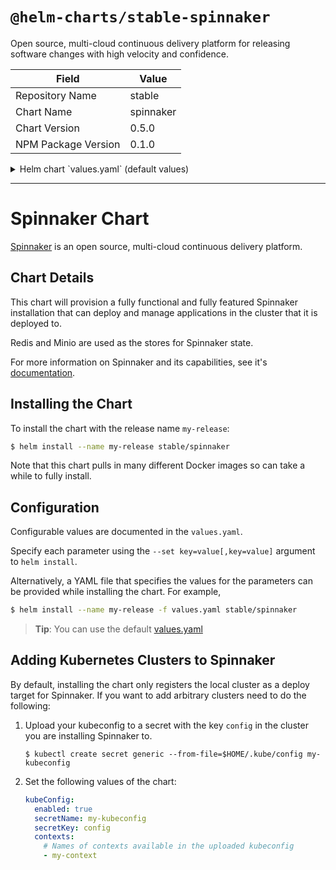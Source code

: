 # `@helm-charts/stable-spinnaker`

Open source, multi-cloud continuous delivery platform for releasing software changes with high velocity and confidence.

| Field               | Value     |
| ------------------- | --------- |
| Repository Name     | stable    |
| Chart Name          | spinnaker |
| Chart Version       | 0.5.0     |
| NPM Package Version | 0.1.0     |

<details>

<summary>Helm chart `values.yaml` (default values)</summary>

```yaml
# Define which registries and repositories you want available in your
# Spinnaker pipeline definitions
# For more info visit:
#   https://www.spinnaker.io/setup/providers/docker-registry/

# Configure your Docker registries here
accounts:
  - name: dockerhub
    address: https://index.docker.io
    repositories:
      - library/alpine
      - library/ubuntu
      - library/centos
      - library/nginx
# - name: gcr
#   address: https://gcr.io
#   username: _json_key
#   password: '<INSERT YOUR SERVICE ACCOUNT JSON HERE>'
#   email: 1234@5678.com

# Settings for notifications via email
# For more info visit:
#   https://www.spinnaker.io/setup/features/notifications/#email

kubeConfig:
  # Use this when you want to register arbitrary clusters with Spinnaker
  # Upload your ~/kube/.config to a secret
  enabled: false
  secretName: my-kubeconfig
  secretKey: config
  # List of contexts from the kubeconfig to make available to Spinnaker
  contexts: []

mail:
  enabled: false
  host: smtp.example.org
  username: admin
  password: admin
  fromAddress: spinnaker@example.org
  port: 25

slack:
  enabled: false
  token:
  botName: 'spinnakerbot'

# Images for each component
images:
  clouddriver: gcr.io/spinnaker-marketplace/clouddriver:2.0.0-20180221152902
  echo: gcr.io/spinnaker-marketplace/echo:0.8.0-20180221133510
  deck: gcr.io/spinnaker-marketplace/deck:2.1.0-20180221143146
  igor: gcr.io/spinnaker-marketplace/igor:0.9.0-20180221133510
  orca: gcr.io/spinnaker-marketplace/orca:0.10.0-20180221133510
  gate: gcr.io/spinnaker-marketplace/gate:0.10.0-20180221133510
  front50: gcr.io/spinnaker-marketplace/front50:0.9.0-20180221133510
  rosco: gcr.io/spinnaker-marketplace/rosco:0.5.0-20180221133510

# Change this if youd like to expose Spinnaker outside the cluster
deck:
  host: localhost
  port: 9000
  protocol: http
  ingress:
    enabled: false
    # annotations:
    # ingress.kubernetes.io/ssl-redirect: 'true'
    # kubernetes.io/ingress.class: nginx
    # kubernetes.io/tls-acme: "true"
    # tls:
    #  - secretName: -tls
    #    hosts:
    #      - domain.com

gate:
  allowedOriginsPattern: '^https?://(?:localhost|127.0.0.1|[^/]+\.example\.com)(?::[1-9]\d*)?/?$'

# Bucket to use when storing config data in S3 compatible storage
storageBucket: spinnaker

# Change service type for UI service
serviceType: ClusterIP

# Resources to provide to each of
# the Spinnaker components
resources:
  limits:
    cpu: 1000m
    memory: 1280Mi
  requests:
    cpu: 1000m
    memory: 1280Mi

# Node labels for pod assignment
# Ref: https://kubernetes.io/docs/user-guide/node-selection/
# nodeSelector to provide to each of the Spinnaker components
nodeSelector: {}

# Redis password to use for the in-cluster redis service
# Redis is not exposed publically
redis:
  redisPassword: password
  nodeSelector: {}

# Minio access/secret keys for the in-cluster S3 usage
# Minio is not exposed publically
minio:
  enabled: true
  imageTag: RELEASE.2016-11-26T02-23-47Z
  serviceType: ClusterIP
  accessKey: spinnakeradmin
  secretKey: spinnakeradmin
  nodeSelector: {}

gcs:
  enabled: false
  project: my-project-name
  jsonKey: '<INSERT CLOUD STORAGE JSON HERE>'

# Configuration for the Jenkins instance that is attached to the
# igor component of Spinnaker. For more info about the Jenkins integration
# with Spinnaker, visit:
#   https://www.spinnaker.io/setup/ci/jenkins/
jenkins:
  enabled: true
  Master:
    Cpu: '500m'
    Memory: '512Mi'
    ServiceType: ClusterIP
    CustomConfigMap: true
    NodeSelector: {}

  Agent:
    Cpu: '500m'
    Memory: '512Mi'
    NodeSelector: {}
```

</details>

---

# Spinnaker Chart

[Spinnaker](http://spinnaker.io/) is an open source, multi-cloud continuous delivery platform.

## Chart Details

This chart will provision a fully functional and fully featured Spinnaker installation
that can deploy and manage applications in the cluster that it is deployed to.

Redis and Minio are used as the stores for Spinnaker state.

For more information on Spinnaker and its capabilities, see it's [documentation](http://www.spinnaker.io/docs).

## Installing the Chart

To install the chart with the release name `my-release`:

```bash
$ helm install --name my-release stable/spinnaker
```

Note that this chart pulls in many different Docker images so can take a while to fully install.

## Configuration

Configurable values are documented in the `values.yaml`.

Specify each parameter using the `--set key=value[,key=value]` argument to `helm install`.

Alternatively, a YAML file that specifies the values for the parameters can be provided while installing the chart. For example,

```bash
$ helm install --name my-release -f values.yaml stable/spinnaker
```

> **Tip**: You can use the default [values.yaml](values.yaml)

## Adding Kubernetes Clusters to Spinnaker

By default, installing the chart only registers the local cluster as a deploy target
for Spinnaker. If you want to add arbitrary clusters need to do the following:

1. Upload your kubeconfig to a secret with the key `config` in the cluster you are installing Spinnaker to.

   ```shell
   $ kubectl create secret generic --from-file=$HOME/.kube/config my-kubeconfig
   ```

1. Set the following values of the chart:

   ```yaml
   kubeConfig:
     enabled: true
     secretName: my-kubeconfig
     secretKey: config
     contexts:
       # Names of contexts available in the uploaded kubeconfig
       - my-context
   ```
